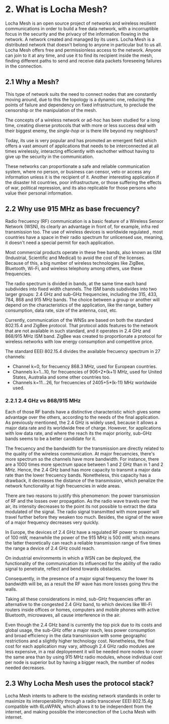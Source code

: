 # 2. What is Locha Mesh?

Locha Mesh is an open source project of networks and wireless resilient communications in order to build a free data network, with a incorruptible focus in the security and the privacy of the information flowing in the network. A network created and managed by its users. Locha Mesh is a distributed network that doesn't belong to anyone in particular but to us all. Locha Mesh offers free and permissionless access to the network. Anyone can join to it at any time, and use it to find its recipient inside the mesh, finding different paths to send and receive data packets foreseeing failures in the connection.

## 2.1 Why a Mesh?

This type of network suits the need to connect nodes that are constantly moving around, due to this the topology is a dynamic one, reducing the points of failure and dependency on fixed infrastructure, to preclude the censorship or the manipulation of the mesh.

The concepts of a wireless network or ad-hoc has been studied for a long time, creating diverse protocols that with more or less success deal with their biggest enemy, the _single-hop_ or is there life beyond my neighbors?

Today, its use is very popular and has promoted an emergent field which offers a vast amount of applications that needs to be interconnected at all times wirelessly, interacting efficiently with eachother without having to give up the security in the communication.

These networks can proportionate a safe and reliable communication system, where no person, or business can censor, veto or access any information unless it is the recipient of it. Another interesting application if the disaster hit countries, poor infrastructure, or those suffering the effects of war, political repression, and its also replicable for those persons who value their personal information.

## 2.2 Why use 915 MHz as base frecuency?

Radio frecuency (RF) communication is a basic feature of a Wireless Sensor Network (WSN), its clearly an advantage in front of, for example, infra red transmission too. The use of wireless devices is worldwide regulated , most countries have a space in their radio spectrum for unlicensed use, meaning, it doesn't need a special permit for each application.

Most commercial products operate in these free bands, also known as ISM (Industrial, Scientific and Medical) to avoid the cost of the licenses. Because of this, a big number of wireless technologies like ZigBee, Bluetooth, Wi-Fi, and wireless telephony among others, use these frequencies.

The radio spectrum is divided in bands, at the same time each band subdivides into fixed width channels. The ISM bands subdivides into two larger groups: 2.4 GHz and sub-GHz frequencies, including the 315, 433, 784, 868 and 915 MHz bands. The choice between a group or another will depend on the characteristics of the application, like the range, battery consumption, data rate, size of the antenna, cost, etc.


Currently, communication of the WNSs are based on both the standard 802.15.4 and ZigBee protocol. That protocol adds features to the network that are not available in such standard, and it operates in  2.4 GHz and 868/915 MHz ISM band. ZigBee was created to proportionate a protocol for wireless networks with low energy consumption and competitive price.


The standard EEEI 802.15.4 divides the available frecuency spectrum in 27 channels:

- Channel k=0, for frecuency 868.3 MHz, used for European countries.
- Channels k=1...10, for frecuencies of 906+2*(k+1) MHz, used for United States, Australia and some other countries too.
- Channels k=11...26, for frecuencies of 2405+5*(k-11) MHz worldwide used.

### 2.2.1 2.4 GHz vs 868/915 MHz

Each of those RF bands have a distinctive characteristic which gives some advantage over the others, according to the needs of the final application. As previously mentioned, the 2.4 GHz is widely used, because it allows a major data rate and its worldwide free of charge. However, for applications with low data rate, and where the reach its the major priority, sub-GHz bands seems to be a better candidate for it.

The frecuency and the bandwidth for the transmission are directly related to the quality of the wireless communication. At major frecuencies, there's more spectrum so the channels have more bandwidth. For instance, there are a 1000 times more spectrum space between 1 and 2 GHz than in 1 and 2 MHz. Hence, the 2.4 GHz band has more capacity to transmit a major data rate than the lower frecuency bands. Nonetheless, this capacity has a drawback, it decreases the distance of the transmission, which penalize the network functionality at high frecuencies in wide areas.

There are two reasons to justify this phenomenon: the power transmission of RF and the losses over propagation. As the radio wave travels over the air, its intensity decreases to the point its not possible to extract the data modulated of the signal. The radio signal transmitted with more power will travel further before they weaken too much. Besides, the signal of the wave of a major frequency decreases very quickly.

In Europe, the devices of 2.4 GHz have a regulated RF power to maximum of 100 mW, meanwhile the power of the 915 MHz is 500 mW, which means the latter theoretically can reach a reliable transmission range of five times the range a device of 2.4 GHz could reach.  

On industrial environments in which a WSN can be deployed, the functionality of the communication its influenced for the ability of the radio signal to penetrate, reflect and bend towards obstacles.

Consequently, in the presence of a major signal frequency the lower its bandwidth will be, as a result the RF wave has more losses going thru the walls.

Taking all these considerations in mind, sub-GHz frequencies offer an alternative to the congested 2.4 GHz band, to which devices like Wi-Fi routers inside offices or homes, computers and mobile phones with active Bluetooth, microwaves, all cause interference in the air.

Even though the 2.4 GHz band is currently the top pick due to its costs and global usage, the sub-GHz offer a major reach, less power consumption and broad efficiency in the data transmission with some geographic restrictions and a slightly higher technology cost. Nonetheless, the final cost for each application may vary, although 2.4 GHz radio modules are less expensive, in a real deployement it will be needed more nodes to cover the same area than by using 915 MHz radio modules, whose individual cost per node is superior but by having a bigger reach, the number of nodes needed decreases.


## 2.3 Why Locha Mesh uses the protocol stack?

Locha Mesh intents to adhere to the existing network standards in order to maximize its interoperability through a radio transceiver EEEI 802.15.4g compatible with 6LoWPAN, which allows it to be independent from the internet, and making possible the interconection of the Locha Mesh with internet.
